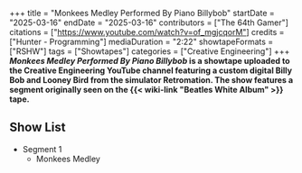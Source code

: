 +++
title = "Monkees Medley Performed By Piano Billybob"
startDate = "2025-03-16"
endDate = "2025-03-16"
contributors = ["The 64th Gamer"]
citations = ["https://www.youtube.com/watch?v=of_mgjcqorM"]
credits = ["Hunter - Programming"]
mediaDuration = "2:22"
showtapeFormats = ["RSHW"]
tags = ["Showtapes"]
categories = ["Creative Engineering"]
+++
***Monkees Medley Performed By Piano Billybob* is a showtape uploaded to the Creative Engineering YouTube channel featuring a custom digital Billy Bob and Looney Bird from the simulator Retromation.
The show features a segment originally seen on the {{< wiki-link "Beatles White Album" >}} tape.**

## Show List

- Segment 1
  - Monkees Medley
